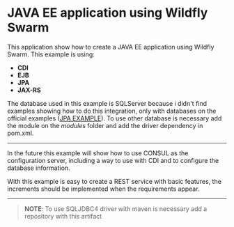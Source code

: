 JAVA EE application using Wildfly Swarm
===================

This application show how to create a JAVA EE application using Wildfly Swarm. 
This example is using:

 - **CDI**
 - **EJB**
 - **JPA** 
 - **JAX-RS**

The database used in this example is SQLServer because i didn't find examples showing how to do this integration, only with databases on the official examples ([JPA EXAMPLE](https://github.com/wildfly-swarm/wildfly-swarm-examples/tree/master/datasource/datasource-subsystem)). 
To use other database is necessary add the module on the *modules* folder and add the driver dependency in pom.xml.


----------


In the future this example will show how to use CONSUL as the configuration server, including a way to use with CDI and to configure the database information.

With this example is easy to create a REST service with basic features, the increments should be implemented when the requirements appear.


----------


> **NOTE**:
> To use SQLJDBC4 driver with maven is necessary add a repository with this artifact
